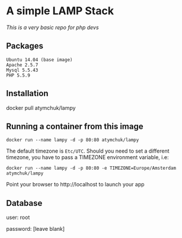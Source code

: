 # A simple LAMP Stack

*This is a very basic repo for php devs*


Packages
--------

    Ubuntu 14.04 (base image)
    Apache 2.5.7
    Mysql 5.5.43
    PHP 5.5.9

Installation
------------
docker pull atymchuk/lampy

Running a container from this image
-----------------------------------
`docker run --name lampy -d -p 80:80 atymchuk/lampy`

The default timezone is `Etc/UTC`. Should you need to set a different timezone, you have to pass a TIMEZONE environment variable, i.e:

`docker run --name lampy -d -p 80:80 -e TIMEZONE=Europe/Amsterdam atymchuk/lampy`

Point your browser to http://localhost to launch your app

Database
--------
user: root

password: [leave blank]
